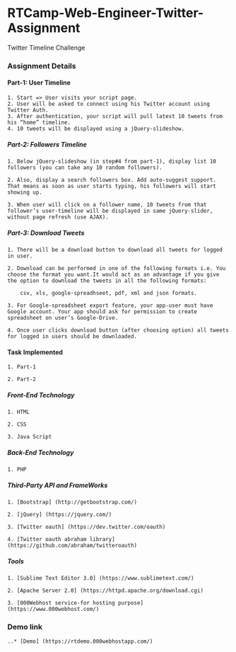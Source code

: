 # RTCamp-Web-Engineer-Twitter-Assignment
Twitter Timeline Challenge

### 	Assignment Details

#### 	Part-1: User Timeline
	1. Start => User visits your script page.
	2. User will be asked to connect using his Twitter account using Twitter Auth.
	3. After authentication, your script will pull latest 10 tweets from his “home” timeline.
	4. 10 tweets will be displayed using a jQuery-slideshow.

##### 	Part-2: Followers Timeline
	1. Below jQuery-slideshow (in step#4 from part-1), display list 10 followers (you can take any 10 random followers).

	2. Also, display a search followers box. Add auto-suggest support. That means as soon as user starts typing, his followers will start showing up.

	3. When user will click on a follower name, 10 tweets from that follower’s user-timeline will be displayed in same jQuery-slider, without page refresh (use AJAX).



##### 	Part-3: Download Tweets
	1. There will be a download button to download all tweets for logged in user.

	2. Download can be performed in one of the following formats i.e. You choose the format you want.It would act as an advantage if you give the option to download the tweets in all the following formats:

		csv, xls, google-spreadhseet, pdf, xml and json formats.

	3. For Google-spreadsheet export feature, your app-user must have Google account. Your app should ask for permission to create spreadsheet on user’s Google-Drive.

	4. Once user clicks download button (after choosing option) all tweets for logged in users should be downloaded.


####	Task Implemented

	1. Part-1 

	2. Part-2

#####	Front-End Technology

	1. HTML

	2. CSS

	3. Java Script


##### 	Back-End Technology
	1. PHP

##### 	Third-Party API and FrameWorks

	1. [Bootstrap] (http://getbootstrap.com/)

	2. [jQuery] (https://jquery.com/)

	3. [Twitter oauth] (https://dev.twitter.com/oauth)

	4. [Twitter oauth abraham library] (https://github.com/abraham/twitteroauth)


##### 	Tools

	1. [Sublime Text Editor 3.0] (https://www.sublimetext.com/)

	2. [Apache Server 2.0] (https://httpd.apache.org/download.cgi)

	3. [000Webhost service-for hosting purpose] (https://www.000webhost.com/)


### Demo link
	..* [Demo] (https://rtdemo.000webhostapp.com/)
